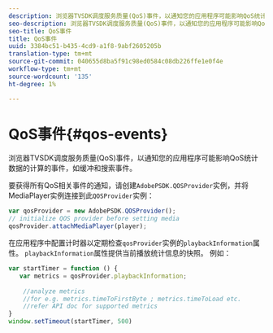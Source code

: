 ```yaml
---
description: 浏览器TVSDK调度服务质量(QoS)事件，以通知您的应用程序可能影响QoS统计数据的计算的事件，如缓冲和搜索事件。
seo-description: 浏览器TVSDK调度服务质量(QoS)事件，以通知您的应用程序可能影响QoS统计数据的计算的事件，如缓冲和搜索事件。
seo-title: QoS事件
title: QoS事件
uuid: 3384bc51-b435-4cd9-a1f8-9abf2605205b
translation-type: tm+mt
source-git-commit: 040655d8ba5f91c98ed0584c08db226ffe1e0f4e
workflow-type: tm+mt
source-wordcount: '135'
ht-degree: 1%

---
```



# QoS事件{#qos-events}

浏览器TVSDK调度服务质量(QoS)事件，以通知您的应用程序可能影响QoS统计数据的计算的事件，如缓冲和搜索事件。

要获得所有QoS相关事件的通知，请创建`AdobePSDK.QOSProvider`实例，并将MediaPlayer实例连接到此`QOSProvider`实例：

```js
var qosProvider = new AdobePSDK.QOSProvider(); 
// initialize QOS provider before setting media  
qosProvider.attachMediaPlayer(player);
```

在应用程序中配置计时器以定期检查`qosProvider`实例的`playbackInformation`属性。 `playbackInformation`属性提供当前播放统计信息的快照。 例如：

```js
var startTimer = function () { 
   var metrics = qosProvider.playbackInformation; 
 
    //analyze metrics 
    //for e.g. metrics.timeToFirstByte ; metrics.timeToLoad etc.  
    //refer API doc for supported metrics  
} 
window.setTimeout(startTimer, 500) 
```

